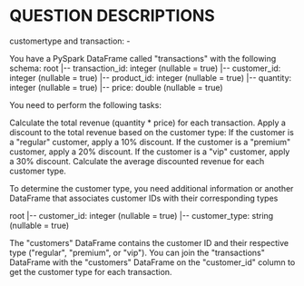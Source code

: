 QUESTION DESCRIPTIONS
============================================================================================================================================================================

customertype and transaction: -

You have a PySpark DataFrame called "transactions" with the following schema:
root
 |-- transaction_id: integer (nullable = true)
 |-- customer_id: integer (nullable = true)
 |-- product_id: integer (nullable = true)
 |-- quantity: integer (nullable = true)
 |-- price: double (nullable = true)

You need to perform the following tasks:

Calculate the total revenue (quantity * price) for each transaction.
Apply a discount to the total revenue based on the customer type:
If the customer is a "regular" customer, apply a 10% discount.
If the customer is a "premium" customer, apply a 20% discount.
If the customer is a "vip" customer, apply a 30% discount.
Calculate the average discounted revenue for each customer type.

To determine the customer type, you need additional information or another DataFrame that associates customer IDs with their corresponding types

root
 |-- customer_id: integer (nullable = true)
 |-- customer_type: string (nullable = true)

The "customers" DataFrame contains the customer ID and their respective type ("regular", "premium", or "vip"). You can join the "transactions" DataFrame with the "customers" DataFrame on the "customer_id" column to get the customer type for each transaction.
